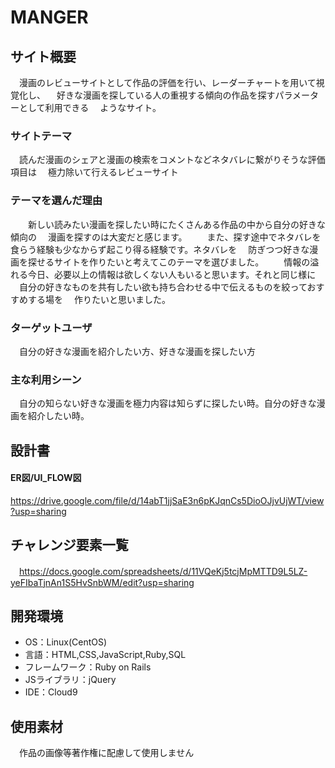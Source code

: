 # MANGER

## サイト概要
　漫画のレビューサイトとして作品の評価を行い、レーダーチャートを用いて視覚化し、
　好きな漫画を探している人の重視する傾向の作品を探すパラメーターとして利用できる
　ようなサイト。

### サイトテーマ
　読んだ漫画のシェアと漫画の検索をコメントなどネタバレに繋がりそうな評価項目は
　極力除いて行えるレビューサイト

### テーマを選んだ理由
　　新しい読みたい漫画を探したい時にたくさんある作品の中から自分の好きな傾向の
　漫画を探すのは大変だと感じます。
　　また、探す途中でネタバレを食らう経験も少なからず起こり得る経験です。ネタバレを
　防ぎつつ好きな漫画を探せるサイトを作りたいと考えてこのテーマを選びました。
　　情報の溢れる今日、必要以上の情報は欲しくない人もいると思います。それと同じ様に
　自分の好きなものを共有したい欲も持ち合わせる中で伝えるものを絞っておすすめする場を
　作りたいと思いました。

### ターゲットユーザ
　自分の好きな漫画を紹介したい方、好きな漫画を探したい方

### 主な利用シーン
　自分の知らない好きな漫画を極力内容は知らずに探したい時。自分の好きな漫画を紹介したい時。

## 設計書
  #### ER図/UI_FLOW図
  <https://drive.google.com/file/d/14abT1jjSaE3n6pKJqnCs5DioOJjvUjWT/view?usp=sharing>

## チャレンジ要素一覧
　<https://docs.google.com/spreadsheets/d/11VQeKj5tcjMpMTTD9L5LZ-yeFIbaTjnAn1S5HvSnbWM/edit?usp=sharing>


## 開発環境
- OS：Linux(CentOS)
- 言語：HTML,CSS,JavaScript,Ruby,SQL
- フレームワーク：Ruby on Rails
- JSライブラリ：jQuery
- IDE：Cloud9

## 使用素材
　作品の画像等著作権に配慮して使用しません
